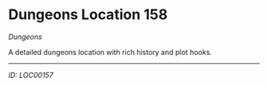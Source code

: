 # Dungeons Location 158

*Dungeons*

A detailed dungeons location with rich history and plot hooks.

---
*ID: LOC00157*